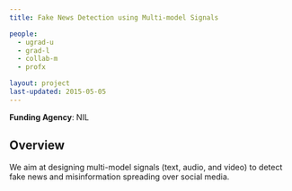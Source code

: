 ```yaml
---
title: Fake News Detection using Multi-model Signals

people:
  - ugrad-u
  - grad-l
  - collab-m
  - profx

layout: project
last-updated: 2015-05-05
---
```


<b>Funding Agency</b>: NIL

<h2>Overview</h2>
We aim at designing multi-model signals (text, audio, and video) to detect fake news and misinformation spreading over social media.
